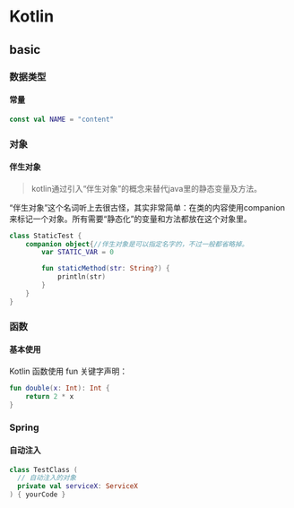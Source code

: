 # Kotlin

## basic

### 数据类型

#### 常量

``` kotlin
const val NAME = "content"
```

### 对象

#### 伴生对象

> kotlin通过引入“伴生对象”的概念来替代java里的静态变量及方法。

“伴生对象”这个名词听上去很古怪，其实非常简单：在类的内容使用companion来标记一个对象。所有需要“静态化”的变量和方法都放在这个对象里。

``` kotlin
class StaticTest {
    companion object{//伴生对象是可以指定名字的，不过一般都省略掉。
        var STATIC_VAR = 0

        fun staticMethod(str: String?) {
            println(str)
        }
    }
}
```

### 函数

#### 基本使用

Kotlin 函数使用 fun 关键字声明：

``` kotlin
fun double(x: Int): Int {
    return 2 * x
}
```

### Spring

#### 自动注入

``` kotlin 3
class TestClass (
  // 自动注入的对象
  private val serviceX: ServiceX
) { yourCode }
```
